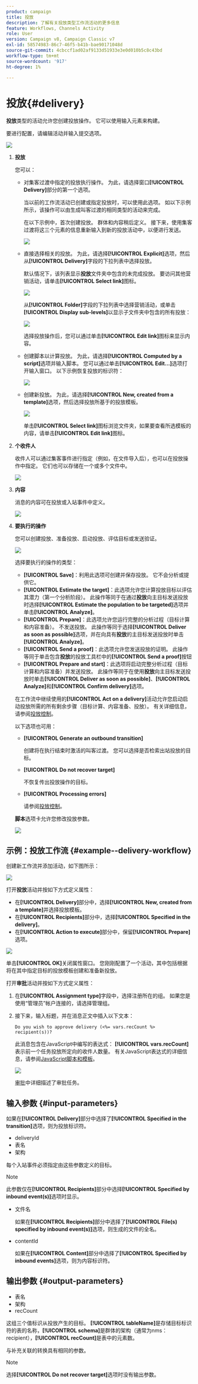 ```yaml
---
product: campaign
title: 投放
description: 了解有关投放类型工作流活动的更多信息
feature: Workflows, Channels Activity
role: User
version: Campaign v8, Campaign Classic v7
exl-id: 58574983-86c7-46f5-b41b-bae90171048d
source-git-commit: 4cbccf1ad02af9133d51933e3e0d010b5c8c43bd
workflow-type: tm+mt
source-wordcount: '917'
ht-degree: 1%

---
```


# 投放{#delivery}

**投放**&#x200B;类型的活动允许您创建投放操作。 它可以使用输入元素来构建。

要进行配置，请编辑活动并输入提交选项。

![](assets/edit_diffusion.png)

1. **投放**

   您可以：

   * 对集客过渡中指定的投放执行操作。 为此，请选择窗口&#x200B;**[!UICONTROL Delivery]**&#x200B;部分的第一个选项。

     当以前的工作流活动已创建或指定投放时，可以使用此选项。 如以下示例所示，该操作可以由生成叫客过渡的相同类型的活动来完成。

     在以下示例中，首次创建投放。 群体和内容稍后定义。 接下来，使用集客过渡将这三个元素的信息重新输入到新的投放活动中，以便进行发送。

     ![](assets/specified_transition_option_exemple.png)

   * 直接选择相关的投放。 为此，请选择&#x200B;**[!UICONTROL Explicit]**&#x200B;选项，然后从&#x200B;**[!UICONTROL Delivery]**&#x200B;字段的下拉列表中选择投放。

     默认情况下，该列表显示&#x200B;**投放**&#x200B;文件夹中包含的未完成投放。 要访问其他营销活动，请单击&#x200B;**[!UICONTROL Select link]**&#x200B;图标。

     ![](assets/diffusion_edit_1.png)

     从&#x200B;**[!UICONTROL Folder]**&#x200B;字段的下拉列表中选择营销活动，或单击&#x200B;**[!UICONTROL Display sub-levels]**&#x200B;以显示子文件夹中包含的所有投放：

     ![](assets/diffusion_edit_2.png)

     选择投放操作后，您可以通过单击&#x200B;**[!UICONTROL Edit link]**&#x200B;图标来显示内容。

   * 创建脚本以计算投放。 为此，请选择&#x200B;**[!UICONTROL Computed by a script]**&#x200B;选项并输入脚本。 您可以通过单击&#x200B;**[!UICONTROL Edit...]**&#x200B;选项打开输入窗口。 以下示例恢复投放的标识符：

     ![](assets/diffusion_edit_3.png)

   * 创建新投放。 为此，请选择&#x200B;**[!UICONTROL New, created from a template]**&#x200B;选项，然后选择投放所基于的投放模板。

     ![](assets/diffusion_edit_4.png)

     单击&#x200B;**[!UICONTROL Select link]**&#x200B;图标浏览文件夹，如果要查看所选模板的内容，请单击&#x200B;**[!UICONTROL Edit link]**&#x200B;图标。

1. **个收件人**

   收件人可以通过集客事件进行指定（例如，在文件导入后），也可以在投放操作中指定。 它们也可以存储在一个或多个文件中。

   ![](assets/diffusion_edit_5.png)

1. **内容**

   消息的内容可在投放或入站事件中定义。

   ![](assets/diffusion_edit_6.png)

1. **要执行的操作**

   您可以创建投放、准备投放、启动投放、评估目标或发送验证。

   ![](assets/diffusion_edit_7.png)

   选择要执行的操作的类型：

   * **[!UICONTROL Save]**：利用此选项可创建并保存投放。 它不会分析或提供它。
   * **[!UICONTROL Estimate the target]**：此选项允许您计算投放目标以评估其潜力（第一个分析阶段）。 此操作等同于在通过&#x200B;**投放**&#x200B;向主目标发送投放时选择&#x200B;**[!UICONTROL Estimate the population to be targeted]**&#x200B;选项并单击&#x200B;**[!UICONTROL Analyze]**。
   * **[!UICONTROL Prepare]**：此选项允许您运行完整的分析过程（目标计算和内容准备）。 不发送投放。 此操作等同于选择&#x200B;**[!UICONTROL Deliver as soon as possible]**&#x200B;选项，并在向具有&#x200B;**投放**&#x200B;的主目标发送投放时单击&#x200B;**[!UICONTROL Analyze]**。
   * **[!UICONTROL Send a proof]**：此选项允许您发送投放的证明。 此操作等同于单击包含&#x200B;**投放**&#x200B;的投放工具栏中的&#x200B;**[!UICONTROL Send a proof]**&#x200B;按钮
   * **[!UICONTROL Prepare and start]**：此选项将启动完整分析过程（目标计算和内容准备）并发送投放。 此操作等同于在使用&#x200B;**投放**&#x200B;向主目标发送投放时单击&#x200B;**[!UICONTROL Deliver as soon as possible]**、**[!UICONTROL Analyze]**&#x200B;和&#x200B;**[!UICONTROL Confirm delivery]**&#x200B;选项。

   在工作流中继续使用的&#x200B;**[!UICONTROL Act on a delivery]**&#x200B;活动允许您启动启动投放所需的所有剩余步骤（目标计算、内容准备、投放）。 有关详细信息，请参阅[投放控制](delivery-control.md)。

   以下选项也可用：

   * **[!UICONTROL Generate an outbound transition]**

     创建将在执行结束时激活的叫客过渡。 您可以选择是否检索出站投放的目标。

   * **[!UICONTROL Do not recover target]**

     不恢复传出投放操作的目标。

   * **[!UICONTROL Processing errors]**

     请参阅[投放控制](delivery-control.md)。

   **脚本**&#x200B;选项卡允许您修改投放参数。

   ![](assets/edit_diffusion_fil_script.png)

## 示例：投放工作流 {#example--delivery-workflow}

创建新工作流并添加活动，如下图所示：

![](assets/new-workflow-5.png)

打开&#x200B;**投放**&#x200B;活动并按如下方式定义属性：

* 在&#x200B;**[!UICONTROL Delivery]**&#x200B;部分中，选择&#x200B;**[!UICONTROL New, created from a template]**&#x200B;并选择投放模板。
* 在&#x200B;**[!UICONTROL Recipients]**&#x200B;部分中，选择&#x200B;**[!UICONTROL Specified in the delivery]**。
* 在&#x200B;**[!UICONTROL Action to execute]**&#x200B;部分中，保留&#x200B;**[!UICONTROL Prepare]**&#x200B;选项。

![](assets/new-workflow-param-delivery.png)

单击&#x200B;**[!UICONTROL OK]**&#x200B;关闭属性窗口。 您刚刚配置了一个活动，其中包括根据将在其中指定目标的投放模板创建和准备新投放。

打开&#x200B;**审批**&#x200B;活动并按如下方式定义属性：

1. 在&#x200B;**[!UICONTROL Assignment type]**&#x200B;字段中，选择注册所在的组。 如果您是使用“管理员”帐户连接的，请选择管理组。
1. 接下来，输入标题，并在消息正文中插入以下文本：

   ```
   Do you wish to approve delivery (<%= vars.recCount %> recipient(s))?
   ```

   此消息包含在JavaScript中编写的表达式： **[!UICONTROL vars.recCount]**&#x200B;表示前一个任务投放所定向的收件人数量。 有关JavaScript表达式的详细信息，请参阅[JavaScript脚本和模板](javascript-scripts-and-templates.md)。

   ![](assets/new-workflow-param-validation.png)

   [审批](approval.md)中详细描述了审批任务。

## 输入参数 {#input-parameters}

如果在&#x200B;**[!UICONTROL Delivery]**&#x200B;部分中选择了&#x200B;**[!UICONTROL Specified in the transition]**&#x200B;选项，则为投放标识符。

* deliveryId
* 表名
* 架构

每个入站事件必须指定由这些参数定义的目标。

>[!NOTE]
>
>此参数仅在&#x200B;**[!UICONTROL Recipients]**&#x200B;部分中选择&#x200B;**[!UICONTROL Specified by inbound event(s)]**&#x200B;选项时显示。

* 文件名

  如果在&#x200B;**[!UICONTROL Recipients]**&#x200B;部分中选择了&#x200B;**[!UICONTROL File(s) specified by inbound event(s)]**&#x200B;选项，则生成的文件的全名。

* contentId

  如果在&#x200B;**[!UICONTROL Content]**&#x200B;部分中选择了&#x200B;**[!UICONTROL Specified by inbound events]**&#x200B;选项，则为内容标识符。

## 输出参数 {#output-parameters}

* 表名
* 架构
* recCount

这组三个值标识从投放产生的目标。 **[!UICONTROL tableName]**&#x200B;是存储目标标识符的表的名称，**[!UICONTROL schema]**&#x200B;是群体的架构（通常为nms：recipient），**[!UICONTROL recCount]**&#x200B;是表中的元素数。

与补充关联的转换具有相同的参数。

>[!NOTE]
>
>选择&#x200B;**[!UICONTROL Do not recover target]**&#x200B;选项时没有输出参数。
